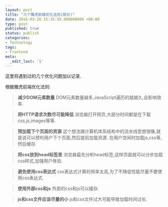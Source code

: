 ```yaml
---
layout: post
title: "几个雅虎前端优化法则(部分)"
date: 2016-03-28 15:35:59.000000000 +08:00
type: post
published: true
status: publish
categories:
- Technology
tags:
- Frontend
meta:
  _edit_last: '1'
---
```

这里将遇到过的几个优化问题加以记录.

根据雅虎前端优化法则:

> **减少DOM元素数量**
> DOM元素数量越多,JavaScript遍历的就越久,会影响效率.
>

> **将HTTP请求次数尽可能降低**
> 浏览器打开网页,大部分时间都是在下载css,js,images等等.
>

> **预加载下个页面的资源**
> 这个想法跟计算机体系结构中的流水线思想很像,就是说可以预判用户下个页面,然后提前加载资源.
> 在用户空闲时加载js,css等,然后缓存.
>

<!--more-->
> **将css放到head标签里**
> 浏览器最先分析head标签,这样页面就可以分步加载css样式,加强用户体验.
>

> **避免使用css表达式**
> css表达式计算的频率太高,为了不降低性能尽量不要使用css表达式.
>

> **使用外部css和js**
> 外部的css和js可以缓存.
>

> **js和css文件应该尽量的小**
> js和css文件过大可能导致加载时间过长.
>